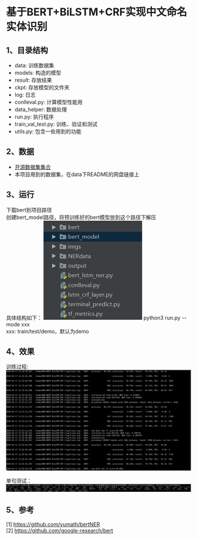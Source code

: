 # 基于BERT+BiLSTM+CRF实现中文命名实体识别
## 1、目录结构
<ul>
    <li>data: 训练数据集</li>
    <li>models: 构造的模型</li>
    <li>result: 存放结果</li>
    <li>ckpt: 存放模型的文件夹</li>
    <li>log: 日志</li>
    <li>conlleval.py: 计算模型性能用</li>
    <li>data_helper: 数据处理</li>
    <li>run.py: 执行程序</li>
    <li>train_val_test.py: 训练、验证和测试</li>
    <li>utils.py: 包含一些用到的功能</li>
</ul>

## 2、数据
<ul>
    <li><a href="https://github.com/CLUEbenchmark/CLUEDatasetSearch">开源数据集集合</a></li>
    <li>本项目用到的数据集，在data下README的网盘链接上</li>
</ul>

## 3、运行
下载bert到项目路径<br />
创建bert_model路径，将预训练好的bert模型放到这个路径下解压<br />
具体结构如下：
<img src="imgs/struct.png">
python3 run.py --mode xxx <br />
xxx: train/test/demo，默认为demo

## 4、效果
训练过程:
<img src="imgs/bert_bilstm_crf.png">

单句测试：
<img src="imgs/demo.png">

## 5、参考
[1] https://github.com/yumath/bertNER <br />
[2] https://github.com/google-research/bert
